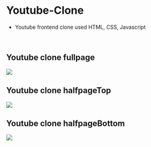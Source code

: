 # Youtube-Clone
* Youtube frontend clone used HTML, CSS, Javascript    

  
  
<br>



Youtube clone fullpage
----------------------
<img src="https://user-images.githubusercontent.com/73435545/103925955-9d6d6c80-515b-11eb-9b0c-86a055d2fb8b.PNG">

Youtube clone halfpageTop
-------------------------
<img src="https://user-images.githubusercontent.com/73435545/103926123-db6a9080-515b-11eb-8478-d69aff75cc8f.PNG">

Youtube clone halfpageBottom
----------------------------
<img src="https://user-images.githubusercontent.com/73435545/103926216-f806c880-515b-11eb-9037-d53b0fc2503f.PNG">
